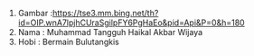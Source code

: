 1. Gambar :https://tse3.mm.bing.net/th?id=OIP.wnA7lpjhCUraSgilpFY6PgHaEo&pid=Api&P=0&h=180
2. Nama : Muhammad Tangguh Haikal Akbar Wijaya
3. Hobi : Bermain Bulutangkis
